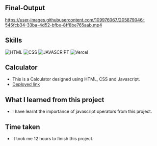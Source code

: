 ## Final-Output

https://user-images.githubusercontent.com/109976067/205879046-545fcb34-33ba-4d52-bfbe-8ff8be765aab.mp4

## Skills

![HTML](https://img.shields.io/badge/HTML5-E34F26?style=for-the-badge&logo=html5&logoColor=white)
![CSS](https://img.shields.io/badge/CSS3-1572B6?style=for-the-badge&logo=css3&logoColor=white)
![JAVASCRIPT](https://img.shields.io/badge/JavaScript-F7DF1E?style=for-the-badge&logo=javascript&logoColor=black)
![Vercel](https://img.shields.io/badge/Vercel-000000?style=for-the-badge&logo=vercel&logoColor=white)

## Calculator

- This is a Calculator designed using HTML, CSS and Javascript.
- [Deployed link](https://calculator-robin.vercel.app/)

## What I learned from this project

- I have learnt the importance of javascript operators from this project.

## Time taken

- It took me 12 hours to finish this project.
